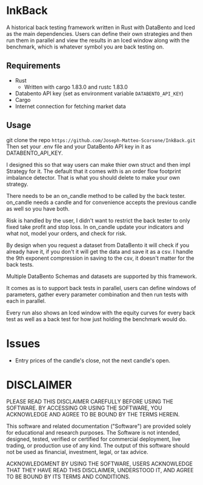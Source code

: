 # InkBack

A historical back testing framework written in Rust with DataBento and Iced as the main dependencies.
Users can define their own strategies and then run them in parallel and view the results in an Iced window along with the benchmark, which is whatever symbol you are back testing on.

## Requirements
- Rust
    - Written with cargo 1.83.0 and rustc 1.83.0
- Databento API key (set as environment variable `DATABENTO_API_KEY`)
- Cargo
- Internet connection for fetching market data

## Usage

git clone the repo
```https://github.com/Joseph-Matteo-Scorsone/InkBack.git```
Then set your .env file and your DataBento API key in it as DATABENTO_API_KEY.

I designed this so that way users can make thier own struct and then impl Strategy for it. The default that it comes with is an order flow footprint imbalance detector.
That is what you should delete to make your own strategy.

There needs to be an on_candle method to be called by the back tester.
on_candle needs a candle and for convenience accepts the previous candle as well so you have both.

Risk is handled by the user, I didn't want to restrict the back tester to only fixed take profit and stop loss.
In on_candle update your indicators and what not, model your orders, and check for risk.

By design when you request a dataset from DataBento it will check if you already have it, if you don't it will get the data and save it as a csv.
I handle the 9th exponent compression in saving to the csv, it doesn't matter for the back tests.

Multiple DataBento Schemas and datasets are supported by this framework.

It comes as is to support back tests in parallel, users can define windows of parameters, gather every parameter combination and then run tests with each in parallel.

Every run also shows an Iced window with the equity curves for every back test as well as a back test for how just holding the benchmark would do.

# Issues
- Entry prices of the candle's close, not the next candle's open.


# DISCLAIMER

PLEASE READ THIS DISCLAIMER CAREFULLY BEFORE USING THE SOFTWARE. BY ACCESSING OR USING THE SOFTWARE, YOU ACKNOWLEDGE AND AGREE TO BE BOUND BY THE TERMS HEREIN.

This software and related documentation ("Software") are provided solely for educational and research purposes. The Software is not intended, designed, tested, verified or certified for commercial deployment, live trading, or production use of any kind. The output of this software should not be used as financial, investment, legal, or tax advice.

ACKNOWLEDGMENT BY USING THE SOFTWARE, USERS ACKNOWLEDGE THAT THEY HAVE READ THIS DISCLAIMER, UNDERSTOOD IT, AND AGREE TO BE BOUND BY ITS TERMS AND CONDITIONS.